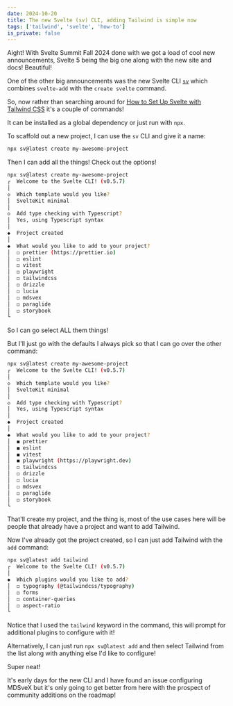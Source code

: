 ```yaml
---
date: 2024-10-20
title: The new Svelte (sv) CLI, adding Tailwind is simple now
tags: ['tailwind', 'svelte', 'how-to']
is_private: false
---
```


Aight! With Svelte Summit Fall 2024 done with we got a load of cool
new announcements, Svelte 5 being the big one along with the new site
and docs! Beautiful!

One of the other big announcements was the new Svelte CLI
[`sv`](https://www.npmjs.com/package/sv) which combines `svelte-add`
with the `create svelte` command.

So, now rather than searching around for
[How to Set Up Svelte with Tailwind CSS](https://scottspence.com/posts/how-to-set-up-svelte-with-tailwind)
it's a couple of commands!

It can be installed as a global dependency or just run with `npx`.

To scaffold out a new project, I can use the `sv` CLI and give it a
name:

```bash
npx sv@latest create my-awesome-project
```

Then I can add all the things! Check out the options!

```bash
npx sv@latest create my-awesome-project
┌  Welcome to the Svelte CLI! (v0.5.7)
│
◇  Which template would you like?
│  SvelteKit minimal
│
◇  Add type checking with Typescript?
│  Yes, using Typescript syntax
│
◆  Project created
│
◆  What would you like to add to your project?
│  ◻ prettier (https://prettier.io)
│  ◻ eslint
│  ◻ vitest
│  ◻ playwright
│  ◻ tailwindcss
│  ◻ drizzle
│  ◻ lucia
│  ◻ mdsvex
│  ◻ paraglide
│  ◻ storybook
└
```

So I can go select ALL them things!

But I'll just go with the defaults I always pick so that I can go over
the other command:

```bash
npx sv@latest create my-awesome-project
┌  Welcome to the Svelte CLI! (v0.5.7)
│
◇  Which template would you like?
│  SvelteKit minimal
│
◇  Add type checking with Typescript?
│  Yes, using Typescript syntax
│
◆  Project created
│
◆  What would you like to add to your project?
│  ◼ prettier
│  ◼ eslint
│  ◼ vitest
│  ◼ playwright (https://playwright.dev)
│  ◻ tailwindcss
│  ◻ drizzle
│  ◻ lucia
│  ◻ mdsvex
│  ◻ paraglide
│  ◻ storybook
└
```

That'll create my project, and the thing is, most of the use cases
here will be people that already have a project and want to add
Tailwind.

Now I've already got the project created, so I can just add Tailwind
with the `add` command:

```bash
npx sv@latest add tailwind
┌  Welcome to the Svelte CLI! (v0.5.7)
│
◆  Which plugins would you like to add?
│  ◻ typography (@tailwindcss/typography)
│  ◻ forms
│  ◻ container-queries
│  ◻ aspect-ratio
└
```

Notice that I used the `tailwind` keyword in the command, this will
prompt for additional plugins to configure with it!

Alternatively, I can just run `npx sv@latest add` and then select
Tailwind from the list along with anything else I'd like to configure!

Super neat!

It's early days for the new CLI and I have found an issue configuring
MDSveX but it's only going to get better from here with the prospect
of community additions on the roadmap!
